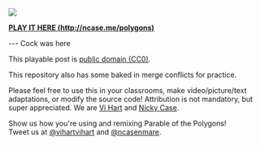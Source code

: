 ![](http://i.imgur.com/NcsRW1q.png)

**[PLAY IT HERE (http://ncase.me/polygons)](http://ncase.me/polygons)**

--- Cock was here

This playable post is [public domain (CC0)](http://creativecommons.org/publicdomain/zero/1.0).

This repository also has some baked in merge conflicts for practice. 

Please feel free to use this in your classrooms,
make video/picture/text adaptations,
or modify the source code!
Attribution is not mandatory, but super appreciated.
We are [Vi Hart](http://vihart.com/) and [Nicky Case](http://ncase.me/).

Show us how you're using and remixing Parable of the Polygons!    
Tweet us at
[@vihartvihart](https://twitter.com/vihartvihart) and
[@ncasenmare](https://twitter.com/ncasenmare).
